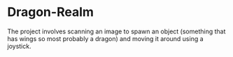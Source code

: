 # Dragon-Realm
The project involves scanning an image to spawn an object (something that has wings so most probably a dragon) and moving it around using a joystick. 
